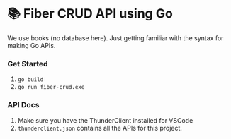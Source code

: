 # 📚 Fiber CRUD API using Go

We use books (no database here). Just getting familiar with the syntax for making Go APIs.

### Get Started

1. `go build`
2. `go run fiber-crud.exe`

### API Docs

1. Make sure you have the ThunderClient installed for VSCode
2. `thunderclient.json` contains all the APIs for this project.
